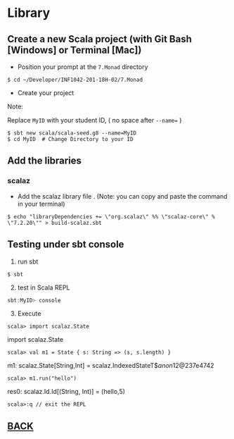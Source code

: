 # Library

## Create a new Scala project (with Git Bash [Windows] or Terminal [Mac])
   
* Position your prompt at the `7.Monad` directory

```shell
$ cd ~/Developer/INF1042-201-18H-02/7.Monad
```

* Create your project

Note: 
   
   Replace `MyID` with your student ID, ( no space after `--name=` )

```shell
$ sbt new scala/scala-seed.g8 --name=MyID
$ cd MyID  # Change Directory to your ID
```

## Add the libraries

### scalaz

* Add the scalaz library file . (Note: you can copy and paste the command in your terminal)

```shell
$ echo "libraryDependencies += \"org.scalaz\" %% \"scalaz-core\" % \"7.2.20\"" > build-scalaz.sbt
```

## Testing under sbt console

1. run sbt

```shell
$ sbt
```

2. test in Scala REPL

```scala
sbt:MyID> console
```

3. Execute

```scala> import scalaz.State```

import scalaz.State

```scala> val m1 = State { s: String => (s, s.length) }```

m1: scalaz.State[String,Int] = scalaz.IndexedStateT$$anon$12@237e4742

```scala> m1.run("hello")```

res0: scalaz.Id.Id[(String, Int)] = (hello,5)

```scala>:q // exit the REPL```


## [BACK](./README.md#manage-your-project-in-intellij)

